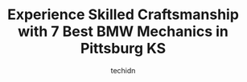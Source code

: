 ---
layout: ampstory
image: https://images.unsplash.com/photo-1622398703904-7ae5d55f8e1a?ixlib=rb-4.0.3&ixid=MnwxMjA3fDB8MHxwaG90by1wYWdlfHx8fGVufDB8fHx8&auto=format&fit=crop&w=640&h=853&q=80
author: techidn
featured: false
description: Trust your vehicles maintenance and repairs to the 7 best BMW Mechanic in Pittsburg KS, USA. With their extensive experience, cutting-edge technology, and commitment to customer satisfactio
title: Experience Skilled Craftsmanship with 7 Best BMW Mechanics in Pittsburg KS
cover:
   title: Experience Skilled Craftsmanship with 7 Best BMW Mechanics in Pittsburg KS
   subtitle: Rickpate
   background: https://images.unsplash.com/photo-1622398703904-7ae5d55f8e1a?ixlib=rb-4.0.3&ixid=MnwxMjA3fDB8MHxwaG90by1wYWdlfHx8fGVufDB8fHx8&auto=format&fit=crop&w=640&h=853&q=80

pages: 
 - layout: thirds
   top: <h1>#1 Neptune Auto Repair Center</h1>
   bottom: "<p>The whole team was awesome. Id never used them before for anything and Im really glad that I did. The receptionists are really friendly and knowledgeable and they a</p>"
   background: https://www.knot35.com/toplist/wp-content/uploads/2023/06/best-bmw-mechanic-1-in-pittsburg-ks-1685837858.jpeg
   backgroundblur: true
 - layout: thirds
   top: <h1>#2 Randys Auto Repair</h1>
   bottom: "<p>402 N Smith St, Pittsburg, KS 66762, United States</p>"
   background: https://www.knot35.com/toplist/wp-content/uploads/2023/06/best-bmw-mechanic-2-in-pittsburg-ks-1685837858.jpeg
   cta:
      link: https://www.knot35.com/toplist/experience-skilled-craftsmanship-with-7-best-bmw-mechanics-in-pittsburg-ks/
      text: Experience Skilled Craftsmanship with 7 Best BMW Mechanics in Pittsburg KS
 - layout: thirds
   top: <h1>#3 Vietti Auto Body Shop</h1>
   bottom: "<p>315 E 4th St, Pittsburg, KS 66762, United States</p>"
   background: https://www.knot35.com/toplist/wp-content/uploads/2023/06/best-bmw-mechanic-3-in-pittsburg-ks-1685837858.jpeg
   cta:
      link: https://www.knot35.com/toplist/experience-skilled-craftsmanship-with-7-best-bmw-mechanics-in-pittsburg-ks/
      text: Experience Skilled Craftsmanship with 7 Best BMW Mechanics in Pittsburg KS
 - layout: thirds
   top: <h1>#4 J and J Auto Repair</h1>
   bottom: "<p>127 W 15th St, Pittsburg, KS 66762, United States</p>"
   background: https://images.unsplash.com/photo-1509114397022-ed747cca3f65?ixlib=rb-4.0.3&ixid=MnwxMjA3fDB8MHxwaG90by1wYWdlfHx8fGVufDB8fHx8&auto=format&fit=crop&w=640&h=853&q=80
   cta:
      link: https://www.knot35.com/toplist/experience-skilled-craftsmanship-with-7-best-bmw-mechanics-in-pittsburg-ks/
      text: Experience Skilled Craftsmanship with 7 Best BMW Mechanics in Pittsburg KS
 - layout: thirds
   top: <h1>#5 Sharps Auto Body & Collision, Inc.</h1>
   bottom: "<p>202 N Elm St, Pittsburg, KS 66762, United States</p>"
   background: https://images.unsplash.com/photo-1522441815192-d9f04eb0615c?ixlib=rb-4.0.3&ixid=MnwxMjA3fDB8MHxwaG90by1wYWdlfHx8fGVufDB8fHx8&auto=format&fit=crop&w=640&h=853&q=80
   cta:
      link: https://www.knot35.com/toplist/experience-skilled-craftsmanship-with-7-best-bmw-mechanics-in-pittsburg-ks/
      text: Experience Skilled Craftsmanship with 7 Best BMW Mechanics in Pittsburg KS
 - layout: thirds
   top: <h1>#6 Lawson Auto Service</h1>
   bottom: "<p>511 N Locust St, Pittsburg, KS 66762, United States</p>"
   background: https://images.unsplash.com/photo-1597773150796-e5c14ebecbf5?ixlib=rb-4.0.3&ixid=MnwxMjA3fDB8MHxwaG90by1wYWdlfHx8fGVufDB8fHx8&auto=format&fit=crop&w=640&h=853&q=80
   cta:
      link: https://www.knot35.com/toplist/experience-skilled-craftsmanship-with-7-best-bmw-mechanics-in-pittsburg-ks/
      text: Experience Skilled Craftsmanship with 7 Best BMW Mechanics in Pittsburg KS
 - layout: thirds
   top: <h1>#7 Johns Import Auto LLC</h1>
   bottom: "<p>207 W 7th St, Pittsburg, KS 66762, United States</p>"
   background: https://images.unsplash.com/photo-1533998839656-76f5e4b2bccb?ixlib=rb-4.0.3&ixid=MnwxMjA3fDB8MHxwaG90by1wYWdlfHx8fGVufDB8fHx8&auto=format&fit=crop&w=640&h=853&q=80
   cta:
      link: https://www.knot35.com/toplist/experience-skilled-craftsmanship-with-7-best-bmw-mechanics-in-pittsburg-ks/
      text: Experience Skilled Craftsmanship with 7 Best BMW Mechanics in Pittsburg KS
 - layout: thirds
   middle: Continue reading...
   background: https://images.unsplash.com/photo-1609083590460-7b8cc0ca65f8?ixlib=rb-4.0.3&ixid=MnwxMjA3fDB8MHxwaG90by1wYWdlfHx8fGVufDB8fHx8&auto=format&fit=crop&w=640&h=853&q=80
   cta:
      link: https://www.knot35.com/toplist/experience-skilled-craftsmanship-with-7-best-bmw-mechanics-in-pittsburg-ks/
      text: Experience Skilled Craftsmanship with 7 Best BMW Mechanics in Pittsburg KS
      
---